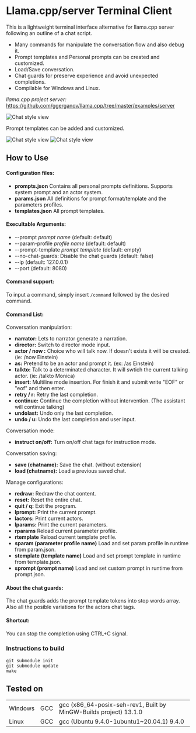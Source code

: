 # Llama.cpp/server Terminal Client

This is a lightweight terminal interface alternative for llama.cpp server following an outline of a chat script.

* Many commands for manipulate the conversation flow and also debug it.
* Prompt templates and Personal prompts can be created and customized.
* Load/Save conversation.
* Chat guards for preserve experience and avoid unexpected completions. 
* Compilable for Windows and Linux.

*llama.cpp project server:* https://github.com/ggerganov/llama.cpp/tree/master/examples/server

![Chat style view](/screenshots/screenshot.png)

Prompt templates can be added and customized.

![Chat style view](/screenshots/prompt_templates.png)
![Chat style view](/screenshots/screenshot2.png)

## How to Use
#### Configuration files:
* **prompts.json**  Contains all personal prompts definitions. Supports system prompt and an actor system.
* **params.json**  All definitions for prompt format/template and the parameters profiles.
* **templates.json**  All prompt templates.

#### Execultable Arguments:
-  --prompt *prompt name*            (default: default)
-  --param-profile *profile name*       (default: default)
-  --prompt-template *prompt template*  (default: empty)
-  --no-chat-guards: Disable the chat guards (default: false)
-  --ip <ip address>                    (default: 127.0.0.1)
-  --port <port>                        (default: 8080)

#### Command support:
To input a command, simply insert `/command` followed by the desired command.

#### Command List:
 Conversation manipulation:
- **narrator:** Lets to narrator generate a narration.
- **director:** Switch to director mode input.
- **actor / now :** Choice who will talk now. If doesn't exists it will be created. (ie: /now  Einstein)
- **as:** Pretend to be an actor and prompt it. (ex: /as Einstein)
- **talkto:** Talk to a determinated character. It will swtich the current talking actor. (ie: /talkto Monica)
- **insert:** Multiline mode insertion. For finish it and submit write "EOF" or "eof" and then enter.
- **retry / r:** Retry the last completion.
- **continue:** Continue the completion without intervention. (The assistant will continue talking)
- **undolast:** Undo only the last completion.
- **undo / u:** Undo the last completion and user input.

Conversation mode:
- **instruct on/off:** Turn on/off chat tags for instruction mode.

Conversation saving:
- **save (chatname):** Save the chat. (without extension)
- **load (chatname):** Load a previous saved chat.

Manage configurations:
- **redraw:** Redraw the chat content.
- **reset:** Reset the entire chat.
- **quit / q:** Exit the program.
- **lprompt:** Print the current prompt.
- **lactors:** Print current actors.
- **lparams:** Print the current parameters.
- **rparams** Reload current parameter profile.
- **rtemplate** Reload current template profile.
- **sparam (parameter profile name)** Load and set param profile in runtime from param.json.
- **stemplate (template name)** Load and set prompt template in runtime from template.json.
- **sprompt (prompt name)** Load and set custom prompt in runtime from prompt.json.

#### About the chat guards:
The chat guards adds the prompt template tokens into stop words array. Also all the posible variations for the actors chat tags. 

#### Shortcut:
You can stop the completion using CTRL+C signal.

### Instructions to build

    git submodule init
    git submodule update
    make

## **Tested on**

<table><tbody><tr><td>Windows</td><td>GCC</td><td>gcc (x86_64-posix-seh-rev1, Built by MinGW-Builds project) 13.1.0</td></tr><tr><td>Linux</td><td>GCC</td><td>gcc (Ubuntu 9.4.0-1ubuntu1~20.04.1) 9.4.0</td></tr></tbody></table>
